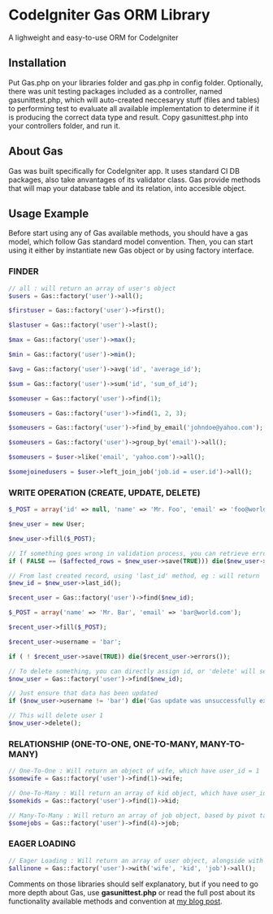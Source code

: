 # CodeIgniter Gas ORM Library

A lighweight and easy-to-use ORM for CodeIgniter

## Installation

Put Gas.php on your libraries folder and gas.php in config folder. Optionally, there was unit testing packages included as a controller, named gasunittest.php, which will auto-created neccesaryy stuff (files and tables) to performing test to evaluate all available implementation to determine if it is producing the correct data type and result. Copy gasunittest.php into your controllers folder, and run it.

## About Gas

Gas was built specifically for CodeIgniter app. It uses standard CI DB packages, also take anvantages of its validator class. Gas provide methods that will map your database table and its relation, into accesible object.

## Usage Example

Before start using any of Gas available methods, you should have a gas model, which follow Gas standard model convention. Then, you can start using it either by instantiate new Gas object or by using factory interface.

### FINDER

```php
// all : will return an array of user's object
$users = Gas::factory('user')->all();

$firstuser = Gas::factory('user')->first();

$lastuser = Gas::factory('user')->last();

$max = Gas::factory('user')->max();

$min = Gas::factory('user')->min();

$avg = Gas::factory('user')->avg('id', 'average_id');

$sum = Gas::factory('user')->sum('id', 'sum_of_id');

$someuser = Gas::factory('user')->find(1);

$someusers = Gas::factory('user')->find(1, 2, 3);

$someusers = Gas::factory('user')->find_by_email('johndoe@yahoo.com');

$someusers = Gas::factory('user')->group_by('email')->all();

$someusers = $user->like('email', 'yahoo.com')->all();

$somejoinedusers = $user->left_join_job('job.id = user.id')->all();
```

### WRITE OPERATION (CREATE, UPDATE, DELETE)

```php
$_POST = array('id' => null, 'name' => 'Mr. Foo', 'email' => 'foo@world.com', 'username' => 'foo');

$new_user = new User;

$new_user->fill($_POST);

// If something goes wrong in validation process, you can retrieve error via 'errors' method
if ( FALSE == ($affected_rows = $new_user->save(TRUE))) die($new_user->errors());

// From last created record, using 'last_id' method, eg : will return '1', because above is first record
$new_id = $new_user->last_id();

$recent_user = Gas::factory('user')->find($new_id);

$_POST = array('name' => 'Mr. Bar', 'email' => 'bar@world.com');

$recent_user->fill($_POST);

$recent_user->username = 'bar';

if ( ! $recent_user->save(TRUE)) die($recent_user->errors());

// To delete something, you can directly assign id, or 'delete' will see through your recorded logic, eg : 
$now_user = Gas::factory('user')->find($new_id);

// Just ensure that data has been updated 
if ($now_user->username != 'bar') die('Gas update was unsuccessfully executed!');

// This will delete user 1 
$now_user->delete();
```

### RELATIONSHIP (ONE-TO-ONE, ONE-TO-MANY, MANY-TO-MANY)

```php
// One-To-One : Will return an object of wife, which have user_id = 1
$somewife = Gas::factory('user')->find(1)->wife;

// One-To-Many : Will return an array of kid object, which have user_id = 1
$somekids = Gas::factory('user')->find(1)->kid;

// Many-To-Many : Will return an array of job object, based by pivot table (job_user), which have user_id = 4
$somejobs = Gas::factory('user')->find(4)->job;
```

### EAGER LOADING

```php
// Eager Loading : Will return an array of user object, alongside with each relational table with WHERE IN(N+)
$allinone = Gas::factory('user')->with('wife', 'kid', 'job')->all();
```

Comments on those libraries should self explanatory, but if you need to go more depth about Gas, use **gasunittest.php** or read the full post about its functionality available methods and convention at [my blog post](http://taufanaditya.com/gas-orm "Gas ORM").
